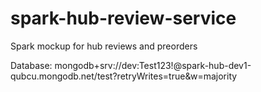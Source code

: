 # spark-hub-review-service
Spark mockup for hub reviews and preorders

Database:
mongodb+srv://dev:Test123!@spark-hub-dev1-qubcu.mongodb.net/test?retryWrites=true&w=majority